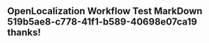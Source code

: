 <properties
ms.topic="hero-topic"
ms.test1="hero-topic"
ms.test2="test"/>

## OpenLocalization Workflow Test MarkDown 519b5ae8-c778-41f1-b589-40698e07ca19 thanks!
